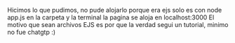 Hicimos lo que pudimos, no pude alojarlo porque era ejs
solo es con node app.js en la carpeta y la terminal
la pagina se aloja en localhost:3000
El motivo que sean archivos EJS es por que la verdad segui un tutorial, minimo no fue chatgtp :)
